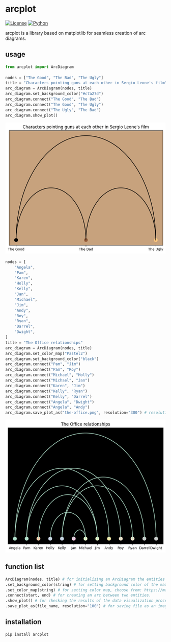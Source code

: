 # arcplot

[![License](https://img.shields.io/badge/license-MIT-blue.svg)](https://github.com/szkics/arcplot/blob/main/LICENSE)
[![Python](https://img.shields.io/badge/python-3.6%2B-blue.svg)](https://www.python.org/downloads/release)

arcplot is a library based on matplotlib for seamless creation of arc diagrams.

## usage

```py
from arcplot import ArcDiagram

nodes = ["The Good", "The Bad", "The Ugly"]
title = "Characters pointing guns at each other in Sergio Leone's film"
arc_diagram = ArcDiagram(nodes, title)
arc_diagram.set_background_color("#c7a27d")
arc_diagram.connect("The Good", "The Bad")
arc_diagram.connect("The Good", "The Ugly")
arc_diagram.connect("The Ugly", "The Bad")
arc_diagram.show_plot()
```

![alt text](https://raw.githubusercontent.com/szkics/arcplot/main/img/the-good.png?token=GHSAT0AAAAAACNTK4WQAFBU5WC324BUT3SMZOMMLZQ)


```py
nodes = [
    "Angela",
    "Pam",
    "Karen",
    "Holly",
    "Kelly",
    "Jan",
    "Michael",
    "Jim",
    "Andy",
    "Roy",
    "Ryan",
    "Darrel",
    "Dwight",
]
title = "The Office relationships"
arc_diagram = ArcDiagram(nodes, title)
arc_diagram.set_color_map("Pastel2")
arc_diagram.set_background_color("black")
arc_diagram.connect("Pam", "Jim")
arc_diagram.connect("Pam", "Roy")
arc_diagram.connect("Michael", "Holly")
arc_diagram.connect("Michael", "Jan")
arc_diagram.connect("Karen", "Jim")
arc_diagram.connect("Kelly", "Ryan")
arc_diagram.connect("Kelly", "Darrel")
arc_diagram.connect("Angela", "Dwight")
arc_diagram.connect("Angela", "Andy")
arc_diagram.save_plot_as("the-office.png", resolution="300") # resolution is optional, defaults to 'figure'
```

![alt text](https://raw.githubusercontent.com/szkics/arcplot/main/img/the-office.png?token=GHSAT0AAAAAACNTK4WRC5YHOB45DMKKFHTCZOMML2A)

## function list

```py
ArcDiagram(nodes, title) # for initializing an ArcDiagram the entities to connect and the title is required.
.set_background_color(string) # for setting background color of the matplotlib figure.
.set_color_map(string) # for setting color map, choose from: https://matplotlib.org/stable/users/explain/colors/colormaps.html
.connect(start, end) # for creating an arc between two entities.
.show_plot() # for checking the results of the data visualization process.
.save_plot_as(file_name, resolution="100") # for saving file as an image with an optional resolution setting for higher-quality images.
```

## installation

```bash
pip install arcplot
```